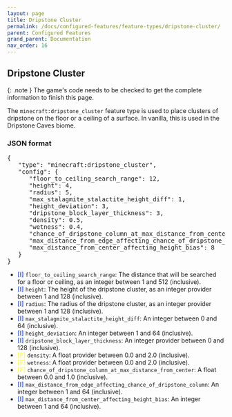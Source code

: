 ```yaml
---
layout: page
title: Dripstone Cluster
permalink: /docs/configured-features/feature-types/dripstone-cluster/
parent: Configured Features
grand_parent: Documentation
nav_order: 16
---
```


## Dripstone Cluster

<style>
ye {color:#FBFF55;font-weight:bold}
bl {color:#5573FF;font-weight:bold}
</style>

{: .note }
The game's code needs to be checked to get the complete information to finish this page.

The `minecraft:dripstone_cluster` feature type is used to place clusters of dripstone on the floor or a ceiling of a surface. In vanilla, this is used in the Dripstone Caves biome.

### JSON format

<pre>
{
   "type": "minecraft:dripstone_cluster",
   "config": {
      "floor_to_ceiling_search_range": 12,
      "height": 4,
      "radius": 5,
      "max_stalagmite_stalactite_height_diff": 1,
      "height_deviation": 3,
      "dripstone_block_layer_thickness": 3,
      "density": 0.5,
      "wetness": 0.4,
      "chance_of_dripstone_column_at_max_distance_from_center": 0.1,
      "max_distance_from_edge_affecting_chance_of_dripstone_column": 3,
      "max_distance_from_center_affecting_height_bias": 8
   }
}
</pre>

* ‌<bl>[I]</bl> `floor_to_ceiling_search_range`: The distance that will be searched for a floor or ceiling, as an integer between 1 and 512 (inclusive).
* ‌<bl>[I]</bl> `height`: The height of the dripstone cluster, as an integer provider between 1 and 128 (inclusive).
* ‌<bl>[I]</bl> `radius`: The radius of the dripstone cluster, as an integer provider between 1 and 128 (inclusive).
* ‌<bl>[I]</bl> `max_stalagmite_stalactite_height_diff`: An integer between 0 and 64 (inclusive).
* ‌<bl>[I]</bl> `height_deviation`: An integer between 1 and 64 (inclusive).
* ‌<bl>[I]</bl> `dripstone_block_layer_thickness`: An integer provider between 0 and 128 (inclusive).
* ‌<ye>[F]</ye> `density`: A float provider between 0.0 and 2.0 (inclusive).
* ‌<ye>[F]</ye> `wetness`: A float provider between 0.0 and 2.0 (inclusive).
* ‌<ye>[F]</ye> `chance_of_dripstone_column_at_max_distance_from_center`: A float between 0.0 and 1.0 (inclusive).
* ‌<bl>[I]</bl> `max_distance_from_edge_affecting_chance_of_dripstone_column`: An integer between 1 and 64 (inclusive).
* ‌<bl>[I]</bl> `max_distance_from_center_affecting_height_bias`: An integer between 1 and 64 (inclusive).